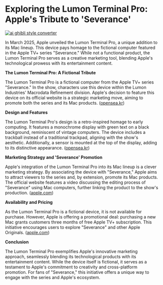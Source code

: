 # Exploring the Lumon Terminal Pro: Apple's Tribute to 'Severance'

[![ai ghibli style converter](https://i.imgur.com/dwt8Y5G.gif)](https://witbeam.net/slzx)

In March 2025, Apple unveiled the Lumon Terminal Pro, a unique addition to its Mac lineup. This device pays homage to the fictional computer featured in the Apple TV+ series "Severance." While not a functional product, the Lumon Terminal Pro serves as a creative marketing tool, blending Apple's technological prowess with its entertainment content.

**The Lumon Terminal Pro: A Fictional Tribute**

The Lumon Terminal Pro is a fictional computer from the Apple TV+ series "Severance." In the show, characters use this device within the Lumon Industries' Macrodata Refinement division. Apple's decision to feature this device on its official website is a strategic marketing move, aiming to promote both the series and its Mac products. ([opensea.kr](https://opensea.kr/%EC%95%A0%ED%94%8C-lumon-terminal-pro-%EB%B0%9C%ED%91%9C/?utm_source=openai))

**Design and Features**

The Lumon Terminal Pro's design is a retro-inspired homage to early computing. It features a monochrome display with green text on a black background, reminiscent of vintage computers. The device includes a trackball instead of a traditional trackpad, aligning with the show's aesthetic. Additionally, a sensor is mounted at the top of the display, adding to its distinctive appearance. ([opensea.kr](https://opensea.kr/%EC%95%A0%ED%94%8C-lumon-terminal-pro-%EB%B0%9C%ED%91%9C/?utm_source=openai))

**Marketing Strategy and 'Severance' Promotion**

Apple's integration of the Lumon Terminal Pro into its Mac lineup is a clever marketing strategy. By associating the device with "Severance," Apple aims to attract viewers to the series and, by extension, promote its Mac products. The official website features a video discussing the editing process of "Severance" using Mac computers, further linking the product to the show's production. ([apple.com](https://www.apple.com/jp/mac/lumon-terminal-pro/?utm_source=openai))

**Availability and Pricing**

As the Lumon Terminal Pro is a fictional device, it is not available for purchase. However, Apple is offering a promotional deal: purchasing a new Mac grants customers three months of free Apple TV+ subscription. This initiative encourages users to explore "Severance" and other Apple Originals. ([apple.com](https://www.apple.com/jp/mac/lumon-terminal-pro/?utm_source=openai))

**Conclusion**

The Lumon Terminal Pro exemplifies Apple's innovative marketing approach, seamlessly blending its technological products with its entertainment content. While the device itself is fictional, it serves as a testament to Apple's commitment to creativity and cross-platform promotion. For fans of "Severance," this initiative offers a unique way to engage with the series and Apple's ecosystem.